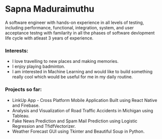 # Sapna Maduraimuthu 

A software engineer with hands-on experience in all levels of testing, including performance, functional, integration, system, and user acceptance testng with familarity in all the phases of software devlopment life cycle with atleast 3 years of experience.

### Interests:
- I love travelling to new places and making memories.
- I enjoy playing badminton.
- I am interested in Machine Learning and would like to build something really cool which would be useful for me in my daily routine.

### Projects so far:

* LinkUp App - Cross Platform Mobile Application Built using React Native and Firebase.
* Analysis and Visualization of Road Traffic Accidents in Michigan using Tableau.
* Fake News Prediction and Spam Mail Prediction using Logistic Regression and TfidfVectorizer.
* Weather Forecast GUI using Tkinter and Beautiful Soup in Python.
